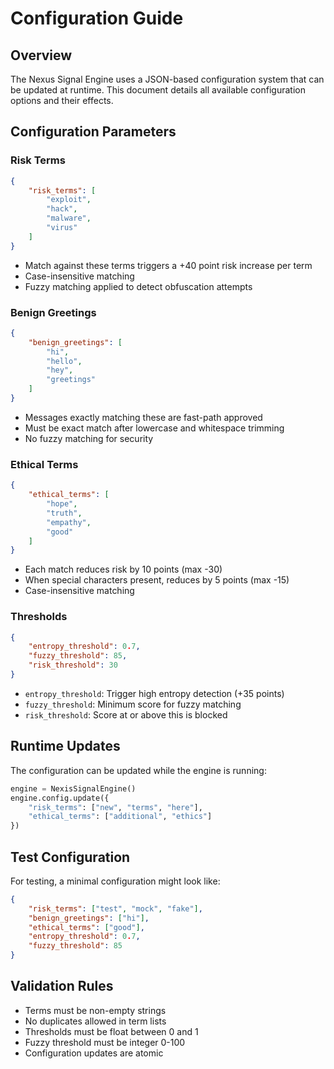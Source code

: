 # Configuration Guide

## Overview
The Nexus Signal Engine uses a JSON-based configuration system that can be updated at runtime. This document details all available configuration options and their effects.

## Configuration Parameters

### Risk Terms
```json
{
    "risk_terms": [
        "exploit",
        "hack",
        "malware",
        "virus"
    ]
}
```
- Match against these terms triggers a +40 point risk increase per term
- Case-insensitive matching
- Fuzzy matching applied to detect obfuscation attempts

### Benign Greetings
```json
{
    "benign_greetings": [
        "hi",
        "hello",
        "hey",
        "greetings"
    ]
}
```
- Messages exactly matching these are fast-path approved
- Must be exact match after lowercase and whitespace trimming
- No fuzzy matching for security

### Ethical Terms
```json
{
    "ethical_terms": [
        "hope",
        "truth",
        "empathy",
        "good"
    ]
}
```
- Each match reduces risk by 10 points (max -30)
- When special characters present, reduces by 5 points (max -15)
- Case-insensitive matching

### Thresholds
```json
{
    "entropy_threshold": 0.7,
    "fuzzy_threshold": 85,
    "risk_threshold": 30
}
```
- `entropy_threshold`: Trigger high entropy detection (+35 points)
- `fuzzy_threshold`: Minimum score for fuzzy matching
- `risk_threshold`: Score at or above this is blocked

## Runtime Updates
The configuration can be updated while the engine is running:
```python
engine = NexisSignalEngine()
engine.config.update({
    "risk_terms": ["new", "terms", "here"],
    "ethical_terms": ["additional", "ethics"]
})
```

## Test Configuration
For testing, a minimal configuration might look like:
```json
{
    "risk_terms": ["test", "mock", "fake"],
    "benign_greetings": ["hi"],
    "ethical_terms": ["good"],
    "entropy_threshold": 0.7,
    "fuzzy_threshold": 85
}
```

## Validation Rules
- Terms must be non-empty strings
- No duplicates allowed in term lists
- Thresholds must be float between 0 and 1
- Fuzzy threshold must be integer 0-100
- Configuration updates are atomic